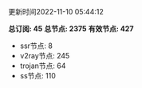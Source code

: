 更新时间2022-11-10 05:44:12

**总订阅: 45**
**总节点: 2375**
**有效节点: 427**
- ssr节点: 8
- v2ray节点: 245
- trojan节点: 64
- ss节点: 110
